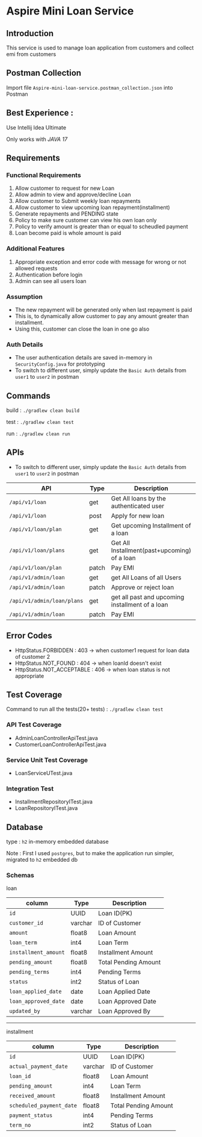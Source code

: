 # Aspire Mini Loan Service

## Introduction
This service is used to manage loan application from customers and collect emi from customers

## Postman Collection
Import file `Aspire-mini-loan-service.postman_collection.json` into Postman

## Best Experience : 

Use Intellij Idea Ultimate

Only works with *JAVA 17*

## Requirements 

### Functional Requirements
1. Allow customer to request for new Loan 
2. Allow admin to view and approve/decline Loan 
3. Allow customer to Submit weekly loan repayments 
4. Allow customer to view upcoming loan repayment(installment)
4. Generate repayments and PENDING state
5. Policy to make sure customer can view his own loan only
6. Policy to verify amount is greater than or equal to scheudled payment
7. Loan become paid is whole amount is paid

### Additional Features
1. Appropriate exception and error code with message for wrong or not allowed requests
2. Authentication before login
3. Admin can see all users loan



### Assumption
* The new repayment will be generated only when last repayment is paid
* This is, to dynamically allow customer to pay any amount greater than installment.
* Using this, customer can close the loan in one go also


### Auth Details
* The user authentication details are saved in-memory in `SecurityConfig.java` for prototyping
* To switch to different user, simply update the `Basic Auth` details from `user1` to `user2` in postman

## Commands

build : `./gradlew clean build`

test : `./gradlew clean test`

run : `./gradlew clean run`


## APIs
* To switch to different user, simply update the `Basic Auth` details from `user1` to `user2` in postman

| API                        | Type  | Description                                     | Auth User |
|----------------------------|-------|-------------------------------------------------|-----------|
| `/api/v1/loan`             | get   | Get All loans by the authenticated user         | Customer  |
| `/api/v1/loan`             | post  | Apply for new loan                              | Customer  |
| `/api/v1/loan/plan`        | get   | Get upcoming Installment of a loan              | Customer  |
| `/api/v1/loan/plans`       | get   | Get All Installment(past+upcoming) of a loan    | CUSTOMER  |
| `/api/v1/loan/plan`        | patch | Pay EMI                                         | CUSTOMER  |
| `/api/v1/admin/loan`       | get   | get All Loans of all Users                      | ADMIN     |
| `/api/v1/admin/loan`       | patch | Approve or reject loan                          | ADMIN     |
| `/api/v1/admin/loan/plans` | get   | get all past and upcoming installment of a loan | ADMIN     |
| `/api/v1/admin/loan`       | patch | Pay EMI                                         | ADMIN     |

## Error Codes
* HttpStatus.FORBIDDEN : 403 -> when customer1 request for loan data of customer 2
* HttpStatus.NOT_FOUND : 404 -> when loanId doesn't exist
* HttpStatus.NOT_ACCEPTABLE : 406 -> when loan status is not appropriate

## Test Coverage
Command to run all the tests(20+ tests) : `./gradlew clean test`

### API Test Coverage
* AdminLoanControllerApiTest.java
* CustomerLoanControllerApiTest.java

### Service Unit Test Coverage
* LoanServiceUTest.java

### Integration Test
* InstallmentRepositoryITest.java
* LoanRepositoryITest.java

## Database
type : `h2` in-memory embedded database

Note : First I used `postgres`, but to make the application run simpler, migrated to `h2` embedded db

### Schemas

loan

| column               | Type    | Description          |  
|----------------------|---------|----------------------|
| `id`                 | UUID    | Loan ID(PK)          |
| `customer_id`        | varchar | ID of Customer       | 
| `amount`             | float8  | Loan Amount          |
| `loan_term`          | int4    | Loan Term            | 
| `installment_amount` | float8  | Installment Amount   | 
| `pending_amount`     | float8  | Total Pending Amount | 
| `pending_terms`      | int4    | Pending Terms        | 
| `status`             | int2    | Status of Loan       | 
| `loan_applied_date`  | date    | Loan Applied Date    | 
| `loan_approved_date` | date    | Loan Approved Date   | 
| `updated_by`         | varchar | Loan Approved By     | 
---------------

installment


| column                   | Type    | Description          |
|--------------------------|---------|----------------------|
| `id`                     | UUID    | Loan ID(PK)          |
| `actual_payment_date`    | varchar | ID of Customer       | 
| `loan_id`                | float8  | Loan Amount          | 
| `pending_amount`         | int4    | Loan Term            |
| `received_amount`        | float8  | Installment Amount   | 
| `scheduled_payment_date` | float8  | Total Pending Amount | 
| `payment_status`         | int4    | Pending Terms        | 
| `term_no`                | int2    | Status of Loan       | 





